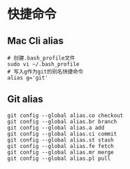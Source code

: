 # 快捷命令

## Mac Cli alias

```shell
# 创建.bash_profile文件
sudo vi ~/.bash_profile
# 写入g作为git的别名快捷命令
alias g='git'
```

## Git alias

```shell
git config --global alias.co checkout
git config --global alias.br branch
git config --global alias.a add
git config --global alias.ci commit
git config --global alias.st stash
git config --global alias.fe fetch
git config --global alias.mr merge
git config --global alias.pl pull
```
